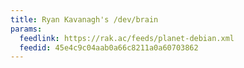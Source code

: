 ```yaml
---
title: Ryan Kavanagh's /dev/brain
params:
  feedlink: https://rak.ac/feeds/planet-debian.xml
  feedid: 45e4c9c04aab0a66c8211a0a60703862
---
```

